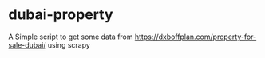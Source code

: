 # dubai-property
A Simple script to get some data from https://dxboffplan.com/property-for-sale-dubai/ using scrapy 
